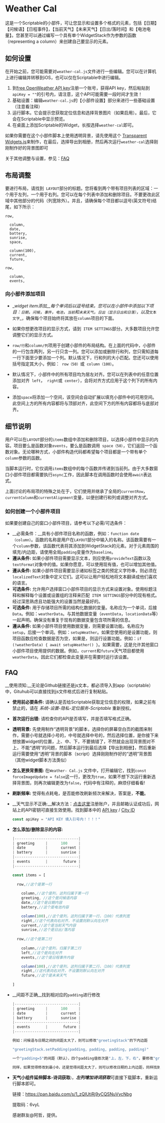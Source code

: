 # Weather Cal

这是一个Scriptable的小部件，可让您显示和设置多个格式的元素，包括【日期】【问候语】【日程事件】，【当前天气】【未来天气】【日出/落时间】和【电池电量】。您甚至可以通过编写一个具有单个WidgetStack作为参数的函数（representing a column）来创建自己要显示的元素。

## 如何设置

在开始之前，您可能需要对`weather-cal.js`文件进行一些编辑。您可以在计算机上进行编辑并转移到iOS，也可以仅在Scriptable中进行编辑。

1. 到[free OpenWeather API key](http://openweathermap.org/api)注册一个账号，获得API key，然后粘贴到 `apiKey = ""`的引号内，请注意，这个API可能需要一段时间才生效！
2. 基础设置：编辑`weather-cal.js`的【小部件设置】部分来进行一些基础设置（注意看注释）
3. 运行脚本。它会提示您获取定位信息和选择背景图片（如果启用）。最后，它会在Scriptable中显示预览。
4. 在桌面上添加Scriptable的Widget，长按选择`weather-cal`即可。

如果你需要在这个小部件脚本上使用透明背景，请先使用这个 [Transparent Widgets.js](https://github.com/xkerwin/Weather-Cal/blob/main/Transparent%20Widgets%20Export.js)来制作，在最后，选择导出到相册，然后再次运行`weather-cal`选择刚刚制作好的背景图即可

关于其他调整与设置，参见：[FAQ](https://github.com/xkerwin/Weather-Cal/blob/main/README_cn.md#faq)

## 布局调整

要进行布局，请找到` LAYOUT`部分的标题。您将看到两个带有项目列表的区域：一个用于左列，一个用于右列。您可以在每个列表中添加和删除项目。不要更改此区域中其他部分的代码（列宽除外）。并且，请确保每个项目都以逗号(英文符号)结尾，如下所示：

```
row,
  
  column,
  date,
  battery,
  sunrise,
  space,
  
  column(100),
  current,
  future,
    
row,
  
  column,
  events,
```

### 向小部件添加项目

- __widget item添加__每个单词后以逗号结束。您可以在小部件中添加以下项目：_`日期`，`问候`，`事件`，`电池`，`当前`和`未来天气`，`日出（显示日出和日落）`_，以及_`文本文字`_，确保每个项目始终将其放在`column`项目的下面。

- 如果你想更改项目的显示方式，请到` ITEM SETTINGS`部分。大多数项目允许您调整它们的显示方式。

- `row/行`和`column/列`项用于创建小部件的布局结构。在上面的代码中，小部件的一行包含两列，另一行只含一列。您可以添加或删除行和列，您只需知道每一行下面至少要添加一个列。默认情况下，行和列的大小匹配。您还可以使用括号指定其大小，例如：` row（50）`或` column（100）`。

- 默认情况下，小部件中的所有项目均为居左对齐。您可以在列表中的任意位置添加对齐` left`，` right`或` center`），会将对齐方式应用于这个列下的所有内容。

- 添加`space`将添加一个空间，该空间会自动扩展以填充小部件中的可用空间。此空间上方的所有内容都将与顶部对齐，此空间下方的所有内容都将与底部对齐。

## 细节说明

用户可以在`LAYOUT`部分的`items`数组中添加和删除项目，以选择小部件中显示的内容。项目要么是函数对象`events`，要么是函数调用` space（50）`，它们返回一个函数对象。无论哪种方式，小部件构造代码都希望每个项目都是一个带有单个` column`参数的函数。

当脚本运行时，它仅调用`items`数组中的每个函数并传递到当前列。由于大多数窗口小部件项目都需要执行`async`工作，因此脚本在调用函数时会使用`await`表达式。

上面讨论的布局项的特殊之处在于，它们使用并继承了全局的`currentRow`，`currentColumn`和`currentAlignment`变量，以便创建行和列或调整对齐方式。

### 如何创建一个小部件项目

如果要创建自己的窗口小部件项目，请参考以下必需/可选条件：

* __必需条件：__具有小部件项目名称的函数，例如：`function date（column）`。函数的名称是用户在`LAYOUT`部分中输入的名称。该函数需要有一个`column`参数，该函数代表将其添加到WidgetStack的元素。对于元素周围的填充/内边距，请使用全局`padding`变量作为`baseline`。
* __遵从条件:__ 如果小部件项目需要显示文本，则应使用`provideText`函数以及`textFormat`对象中的值。如果你愿意，可以使用现有值，也可以增加其他值。
* __遵从条件:__ 如果小部件项目需要显示诸如标签之类的预定义字符串，则必须在`localizedText`对象中定义它们。这可以让用户轻松地将文本翻译成他们喜欢的语言。
* __可选条件:__ 允许用户选择窗口小部件项目的显示方式来设置对象。使用标题注释和解释每个设置或设置组的注释来匹配` ITEM SETTINGS`部分中的现有格式。经过深思熟虑且功能强大的设置当然是最好的。
* __可选条件:__ 用于存储项目所需的结构化数据的变量。名称应为一个单词，后接`Data`。例如：`weatherData`。与其他数据变量（`eventData`，`locationData`等）一起声明。确保没有重复于现有的数据变量包含项所需的信息。
* __遵从条件:__ 如果小部件项目使用数据变量，则需要设置功能。名称应为` setup`，后接一个单词。例如：`setupWeather`。如果您使用的是设置功能，则项目函数应检查数据是否为空，如果是，则运行设置功能。例如：`if (!weatherData) { await setupWeather() }`。如果需要，这是允许其他窗口小部件项目使用提供的数据。例如，`current`和`future`天气项目都使用` weatherData`，因此它们都检查此变量并在需要时运行该设置。

## FAQ

__使用须知:__无论是Github链接还是js文本，都必须导入到app（scriptable）中，Gituhub可以直接找到js文件格式后进行复制粘贴。

* __使用前必要条件:__ 请确认是否给Scriptable获取定位信息的权限，如果之前有禁止的，请在 _系统-设置-隐私-定位服务-Scriptable_ 重新授权。

* __首次运行出错:__ 请检查你的API是否填写，并是否填写格式正确。

* __透明背景:__ 先使用制作“透明背景”的脚本，选择你的屏幕空白页的截图来制作，需要小号就选择小号的，中号就选择中号的，然后选择位置，是你接下来想放置widget的位置，上、中、下，不要搞错了，不然就会出现背景图对不上，不能“透明”的问题，然后脚本运行到最后选择【导出到相册】，然后重新运行需要使用“透明”背景的脚本（script）选择刚刚制作好的“透明”背景图（其他widget脚本方法类似）

* __怎么更换背景图:__ 在`Weather- Cal.js` 文件中，打开编辑它，找到`const forceImageUpdate = false`这一行，更改为`true`，如果不想下次运行重新选择背景图，则再次编辑更改为`false`，代码中有注释的，麻烦仔细看看!

* __刷新频率:__ 觉得有点耗电，是否能修改刷新频次来解决，答案是，__不能__。

* __天气显示不正确:__解决方法：[点击这里](https://openweathermap.org/ )注册账户，并且邮箱认证成功后，网站上的API密钥可直接生效使用。找到脚本中的 [API key]( https://home.openweathermap.org/api_keys)   /  [City ID]( https://openweathermap.org/city)

  ```js
  const apiKey = "API KEY 填入引号内！！！！"
  ```

- __怎么添加/删除显示的内容:__

  ```js
  |-----------------------------|
  | greeting     |      100     |
  | date         |      current | 
  | battery      |      sunrise |
  |-----------------------------|
  | events       |       future |
  |-----------------------------|
  
  const items = [
    
    row,//这个是第一行
    
      column,//这个是列，这列归属于第一行
      greeting, //这个是问候语内容
      date,//这个是日期内容
      battery,//这个是电池内容
  
      column(100),//这个是列，这列归属于第一行，（100）代表列宽
      right,//这个代表向右对齐，不设置则默认向左对齐
      current,//这个是当前天气内容
      sunrise,//这个是日出/落内容
      
    row,//这个是第二行
    
      column,//这个是列，归属于第二行
      left,//这个是向左对齐
      events,//这个是日程事件内容
  
      column(100),//这个是列，这列归属于第二行，（100）代表列宽
      right,//这代表向右对齐，不设置则默认向左对齐
      future,//这个是未来天气
    
  ]
  ```

- __间距不正确__找到相对应的`padding`进行修改

  ```js
  |-----------------------------|
  | greeting     |      100     |
  | date         |      current | 
  | battery      |      sunrise |
  |-----------------------------|
  | events       |       future |
  |-----------------------------|
  
  例如：问候语与日期之间的间距太大了，则可以修改"greetingStack"的下内边距
  
  "greetingStack.setPadding(padding, padding, padding, padding)"
  
  一个"padding=5"的间距（默认），四个padding值依次是"上，左，下，右"，要修改"greetingStack"的下内边距则修改第三个padding——"greetingStack.setPadding(padding, padding, padding/2, padding)"，可以直接除以2，或者直接填了一个数值。
  
  同样，如果觉得修改到最小0，还是觉得间距太大了，则可以修改日期的上内边距，同样找到"dateStack"修改第一个padding。
  ```

- __天气小组件延伸脚本-诗词获取:__，***左列增加诗词获取***可直接下载脚本，重新运行脚本即可。

  链接：https://pan.baidu.com/s/1_zQIUtiRj9yCQSNuVvcNbg 

  提取码：6vyL

  感谢群友@阿哲，提供。
